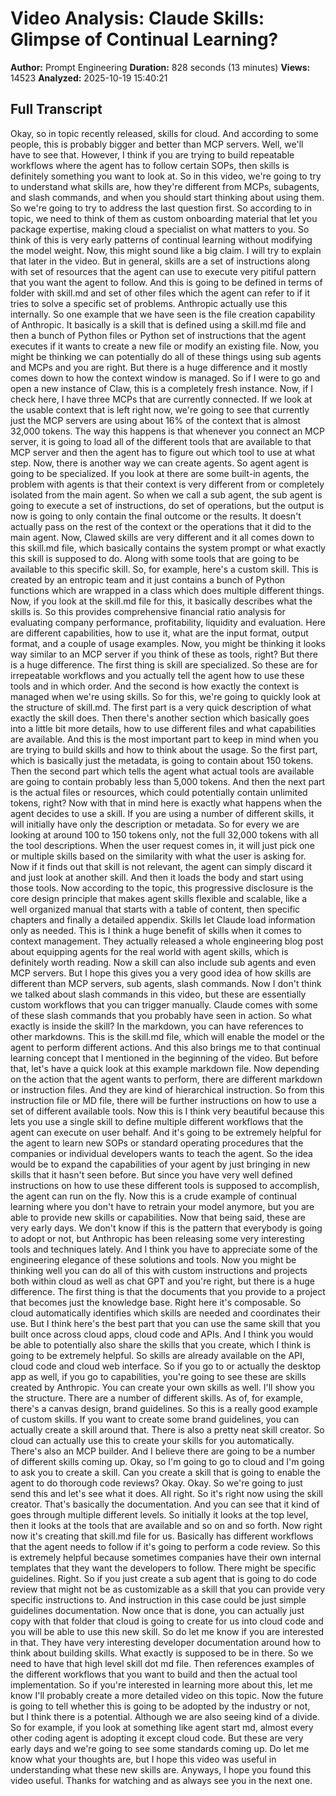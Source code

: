 # Video Analysis: Claude Skills: Glimpse of Continual Learning?

**Author:** Prompt Engineering
**Duration:** 828 seconds (13 minutes)
**Views:** 14523
**Analyzed:** 2025-10-19 15:40:21

## Full Transcript

 Okay, so in topic recently released, skills for cloud. And according to some people, this is probably bigger and better than MCP servers. Well, we'll have to see that. However, I think if you are trying to build repeatable workflows where the agent has to follow certain SOPs, then skills is definitely something you want to look at. So in this video, we're going to try to understand what skills are, how they're different from MCPs, subagents, and slash commands, and when you should start thinking about using them. So we're going to try to address the last question first. So according to in topic, we need to think of them as custom onboarding material that let you package expertise, making cloud a specialist on what matters to you. So think of this is very early patterns of continual learning without modifying the model weight. Now, this might sound like a big claim. I will try to explain that later in the video. But in general, skills are a set of instructions along with set of resources that the agent can use to execute very pitiful pattern that you want the agent to follow. And this is going to be defined in terms of folder with skill.md and set of other files which the agent can refer to if it tries to solve a specific set of problems. Anthropic actually use this internally. So one example that we have seen is the file creation capability of Anthropic. It basically is a skill that is defined using a skill.md file and then a bunch of Python files or Python set of instructions that the agent executes if it wants to create a new file or modify an existing file. Now, you might be thinking we can potentially do all of these things using sub agents and MCPs and you are right. But there is a huge difference and it mostly comes down to how the context window is managed. So if I were to go and open a new instance of Claw, this is a completely fresh instance. Now, if I check here, I have three MCPs that are currently connected. If we look at the usable context that is left right now, we're going to see that currently just the MCP servers are using about 16% of the context that is almost 32,000 tokens. The way this happens is that whenever you connect an MCP server, it is going to load all of the different tools that are available to that MCP server and then the agent has to figure out which tool to use at what step. Now, there is another way we can create agents. So agent agent is going to be specialized. If you look at there are some built-in agents, the problem with agents is that their context is very different from or completely isolated from the main agent. So when we call a sub agent, the sub agent is going to execute a set of instructions, do set of operations, but the output is now is going to only contain the final outcome or the results. It doesn't actually pass on the rest of the context or the operations that it did to the main agent. Now, Clawed skills are very different and it all comes down to this skill.md file, which basically contains the system prompt or what exactly this skill is supposed to do. Along with some tools that are going to be available to this specific skill. So, for example, here's a custom skill. This is created by an entropic team and it just contains a bunch of Python functions which are wrapped in a class which does multiple different things. Now, if you look at the skill.md file for this, it basically describes what the skills is. So this provides comprehensive financial ratio analysis for evaluating company performance, profitability, liquidity and evaluation. Here are different capabilities, how to use it, what are the input format, output format, and a couple of usage examples. Now, you might be thinking it looks way similar to an MCP server if you think of these as tools, right? But there is a huge difference. The first thing is skill are specialized. So these are for irrepeatable workflows and you actually tell the agent how to use these tools and in which order. And the second is how exactly the context is managed when we're using skills. So for this, we're going to quickly look at the structure of skill.md. The first part is a very quick description of what exactly the skill does. Then there's another section which basically goes into a little bit more details, how to use different files and what capabilities are available. And this is the most important part to keep in mind when you are trying to build skills and how to think about the usage. So the first part, which is basically just the metadata, is going to contain about 150 tokens. Then the second part which tells the agent what actual tools are available are going to contain probably less than 5,000 tokens. And then the next part is the actual files or resources, which could potentially contain unlimited tokens, right? Now with that in mind here is exactly what happens when the agent decides to use a skill. If you are using a number of different skills, it will initially have only the description or metadata. So for every we are looking at around 100 to 150 tokens only, not the full 32,000 tokens with all the tool descriptions. When the user request comes in, it will just pick one or multiple skills based on the similarity with what the user is asking for. Now if it finds out that skill is not relevant, the agent can simply discard it and just look at another skill. And then it loads the body and start using those tools. Now according to the topic, this progressive disclosure is the core design principle that makes agent skills flexible and scalable, like a well organized manual that starts with a table of content, then specific chapters and finally a detailed appendix. Skills let Claude load information only as needed. This is I think a huge benefit of skills when it comes to context management. They actually released a whole engineering blog post about equipping agents for the real world with agent skills, which is definitely worth reading. Now a skill can also include sub agents and even MCP servers. But I hope this gives you a very good idea of how skills are different than MCP servers, sub agents, slash commands. Now I don't think we talked about slash commands in this video, but these are essentially custom workflows that you can trigger manually. Claude comes with some of these slash commands that you probably have seen in action. So what exactly is inside the skill? In the markdown, you can have references to other markdowns. This is the skill.md file, which will enable the model or the agent to perform different actions. And this also brings me to that continual learning concept that I mentioned in the beginning of the video. But before that, let's have a quick look at this example markdown file. Now depending on the action that the agent wants to perform, there are different markdown or instruction files. And they are kind of hierarchical instruction. So from this instruction file or MD file, there will be further instructions on how to use a set of different available tools. Now this is I think very beautiful because this lets you use a single skill to define multiple different workflows that the agent can execute on user behalf. And it's going to be extremely helpful for the agent to learn new SOPs or standard operating procedures that the companies or individual developers wants to teach the agent. So the idea would be to expand the capabilities of your agent by just bringing in new skills that it hasn't seen before. But since you have very well defined instructions on how to use these different tools is supposed to accomplish, the agent can run on the fly. Now this is a crude example of continual learning where you don't have to retrain your model anymore, but you are able to provide new skills or capabilities. Now that being said, these are very early days. We don't know if this is the pattern that everybody is going to adopt or not, but Anthropic has been releasing some very interesting tools and techniques lately. And I think you have to appreciate some of the engineering elegance of these solutions and tools. Now you might be thinking well you can do all of this with custom instructions and projects both within cloud as well as chat GPT and you're right, but there is a huge difference. The first thing is that the documents that you provide to a project that becomes just the knowledge base. Right here it's composable. So cloud automatically identifies which skills are needed and coordinates their use. But I think here's the best part that you can use the same skill that you built once across cloud apps, cloud code and APIs. And I think you would be able to potentially also share the skills that you create, which I think is going to be extremely helpful. So skills are already available on the API, cloud code and cloud web interface. So if you go to or actually the desktop app as well, if you go to capabilities, you're going to see these are skills created by Anthropic. You can create your own skills as well. I'll show you the structure. There are a number of different skills. As of, for example, there's a canvas design, brand guidelines. So this is a really good example of custom skills. If you want to create some brand guidelines, you can actually create a skill around that. There is also a pretty neat skill creator. So cloud can actually use this to create your skills for you automatically. There's also an MCP builder. And I believe there are going to be a number of different skills coming up. Okay, so I'm going to go to cloud and I'm going to ask you to create a skill. Can you create a skill that is going to enable the agent to do thorough code reviews? Okay. Okay. So we're going to just send this and let's see what it does. All right. So it's right now using the skill creator. That's basically the documentation. And you can see that it kind of goes through multiple different levels. So initially it looks at the top level, then it looks at the tools that are available and so on and so forth. Now right now it's creating that skill.md file for us. Basically has different workflows that the agent needs to follow if it's going to perform a code review. So this is extremely helpful because sometimes companies have their own internal templates that they want the developers to follow. There might be specific guidelines. Right. So if you just create a sub agent that is going to do code review that might not be as customizable as a skill that you can provide very specific instructions to. And instruction in this case could be just simple guidelines documentation. Now once that is done, you can actually just copy with that folder that cloud is going to create for us into cloud code and you will be able to use this new skill. So do let me know if you are interested in that. They have very interesting developer documentation around how to think about building skills. What exactly is supposed to be in there. So we need to have that high level skill dot md file. Then references examples of the different workflows that you want to build and then the actual tool implementation. So if you're interested in learning more about this, let me know I'll probably create a more detailed video on this topic. Now the future is going to tell whether this is going to be adopted by the industry or not, but I think there is a potential. Although we are also seeing kind of a divide. So for example, if you look at something like agent start md, almost every other coding agent is adopting it except cloud code. But these are very early days and we're going to see some standards coming up. Do let me know what your thoughts are, but I hope this video was useful in understanding what these new skills are. Anyways, I hope you found this video useful. Thanks for watching and as always see you in the next one.